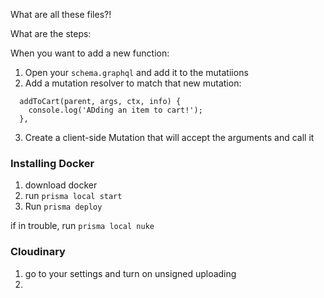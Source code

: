 What are all these files?!

What are the steps:


When you want to add a new function:

1. Open your `schema.graphql` and add it to the mutatiions
2. Add a mutation resolver to match that new mutation:

  ```
    addToCart(parent, args, ctx, info) {
      console.log('ADding an item to cart!');
    },
  ```
3. Create a client-side Mutation that will accept the arguments and call it


### Installing Docker

1. download docker
1. run `prisma local start`
1. Run `prisma deploy`

if in trouble, run `prisma local nuke`



### Cloudinary

1. go to your settings and turn on unsigned uploading
2.
